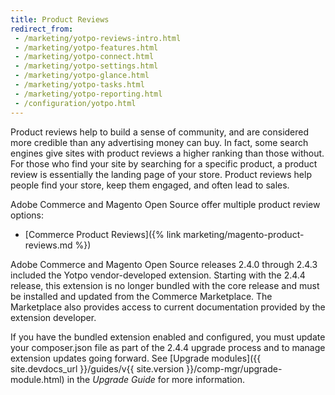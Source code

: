 ```yaml
---
title: Product Reviews
redirect_from:
 - /marketing/yotpo-reviews-intro.html
 - /marketing/yotpo-features.html
 - /marketing/yotpo-connect.html
 - /marketing/yotpo-settings.html
 - /marketing/yotpo-glance.html
 - /marketing/yotpo-tasks.html
 - /marketing/yotpo-reporting.html
 - /configuration/yotpo.html
---
```


Product reviews help to build a sense of community, and are considered more credible than any advertising money can buy. In fact, some search engines give sites with product reviews a higher ranking than those without. For those who find your site by searching for a specific product, a product review is essentially the landing page of your store. Product reviews help people find your store, keep them engaged, and often lead to sales.

Adobe Commerce and Magento Open Source offer multiple product review options:

- [Commerce Product Reviews]({% link marketing/magento-product-reviews.md %})

<div class="bs-callout-info" markdown="1">
Adobe Commerce and Magento Open Source releases 2.4.0 through 2.4.3 included the Yotpo vendor-developed extension. Starting with the 2.4.4 release, this extension is no longer bundled with the core release and must be installed and updated from the Commerce Marketplace. The Marketplace also provides access to current documentation provided by the extension developer.

If you have the bundled extension enabled and configured, you must update your composer.json file as part of the 2.4.4 upgrade process and to manage extension updates going forward. See [Upgrade modules]({{ site.devdocs_url }}/guides/v{{ site.version }}/comp-mgr/upgrade-module.html) in the _Upgrade Guide_ for more information.
</div>
